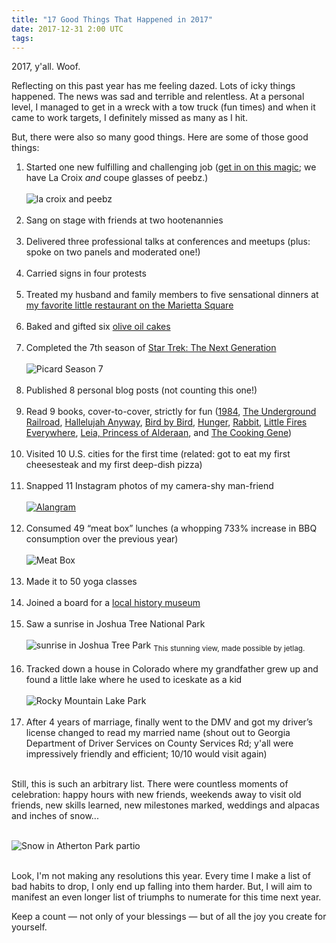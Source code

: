 ```yaml
---
title: "17 Good Things That Happened in 2017"
date: 2017-12-31 2:00 UTC
tags:
---
```


2017, y'all. Woof. 

Reflecting on this past year has me feeling dazed. Lots of icky things happened. The news was sad and terrible and relentless. At a personal level, I managed to get in a wreck with a tow truck (fun times) and when it came to work targets, I definitely missed as many as I hit.

But, there were also so many good things. Here are some of those good things:

<ol>
<li>Started one new fulfilling and challenging job (<a href="https://www.fullstory.com/jobs/">get in on this magic</a>; we have La Croix <i>and</i> coupe glasses of peebz.)
  <br/>
<br/>
<img src="/img/lacroix-and-peebz.jpg" alt="la croix and peebz"/>
<br/>
<br/>
</li>

<li>Sang on stage with friends at two hootenannies
<br/>
<br/>
</li>
<li>Delivered three professional talks at conferences and meetups (plus: spoke on two panels and moderated one!)
<br/>
<br/></li>
<li>Carried signs in four protests
<br/>
<br/></li>
<li>Treated my husband and family members to five sensational dinners at <a href="http://www.springmarietta.com/">my favorite little restaurant on the Marietta Square</a>
<br/>
<br/></li>
<li>Baked and gifted six <a href="/recipes/olive-oil-cake">olive oil cakes</a>
<br/>
<br/></li>
<li>Completed the 7th season of <a href="https://www.netflix.com/title/70158329">Star Trek: The Next Generation</a>
  <br/>
  <br/>

<img src="/img/picard.gif" alt="Picard Season 7"/>
<br/>
<br/>
</li>

<li> Published 8 personal blog posts (not counting this one!) <br/>
<br/></li>
<li> Read 9 books, cover-to-cover, strictly for fun (<a href="https://www.amazon.com/1984-George-Orwell/dp/1328869334/">1984</a>, <a href="https://www.amazon.com/Underground-Railroad-Pulitzer-Winner-National/dp/0385542364/">The Underground Railroad</a>, <a href="https://www.amazon.com/Hallelujah-Anyway-Rediscovering-Anne-Lamott/dp/0735213585/">Hallelujah Anyway</a>, <a href="https://www.amazon.com/Bird-Some-Instructions-Writing-Life/dp/0385480016/">Bird by Bird</a>, <a href="https://www.amazon.com/Hunger-Memoir-Body-Roxane-Gay/dp/0062362593/">Hunger</a>, <a href="https://www.amazon.com/Rabbit-Autobiography-Ms-Patricia-Williams/dp/0062407309/">Rabbit</a>, <a href="https://www.amazon.com/Little-Fires-Everywhere-Celeste-Ng/dp/0735224293/">Little Fires Everywhere</a>, <a href="https://www.amazon.com/Journey-Star-Wars-Princess-Alderaan/dp/1484780787/">Leia, Princess of Alderaan</a>, and <a href="https://www.amazon.com/Cooking-Gene-Journey-American-Culinary/dp/0062379291/">The Cooking Gene</a>)
  <br/>
<br/>
</li>
<li> Visited 10 U.S. cities for the first time (related: got to eat my first cheesesteak and my first deep-dish pizza)
<br/>
<br/></li>
<li> Snapped 11 Instagram photos of my camera-shy man-friend
<br/>
<br/>
<a href="https://www.instagram.com/p/BXEgZetA012/?taken-by=melaniecrissey"><img src="/img/alanMan.jpg" alt="Alangram"/></a>
<br/>
<br/></li>
<li> Consumed 49 “meat box” lunches (a whopping 733% increase in BBQ consumption over the previous year)<br/>
<br/>
<img src="/img/foxBros.jpg" alt="Meat Box"/>
<br/>
<br/>
</li>
<li> Made it to 50 yoga classes <br/>
<br/></li>
<li> Joined a board for a <a href="http://www.mariettahistory.org/">local history museum</a><br/>
<br/></li>
<li> Saw a sunrise in Joshua Tree National Park
  <br/>
  <br/>

<img src="/img/sunrise.jpg" alt="sunrise in Joshua Tree Park"/>
<sub>This stunning view, made possible by jetlag.</sub>
<br/>
<br/>
</li>

<li> Tracked down a house in Colorado where my grandfather grew up and found a little lake where he used to iceskate as a kid<br/>
<br/>
<img src="/img/rockyMountainLake.jpg" alt="Rocky Mountain Lake Park"/>
<br/>
<br/></li>
<li> After 4 years of marriage, finally went to the DMV and got my driver’s license changed to read my married name (shout out to Georgia Department of Driver Services on County Services Rd; y'all were impressively friendly and efficient; 10/10 would visit again) <br/>
<br/></li>
</ol>

Still, this is such an arbitrary list. There were countless moments of celebration: happy hours with new friends, weekends away to visit old friends, new skills learned, new milestones marked, weddings and alpacas and inches of snow...
<br/>
<br/>

<img src="/img/coolBeansSnow.jpg" alt="Snow in Atherton Park partio"/>
<br/>
<br/>

Look, I'm not making any resolutions this year. Every time I make a list of bad habits to drop, I only end up falling into them harder. But, I will aim to manifest an even longer list of triumphs to numerate for this time next year.

Keep a count — not only of your blessings — but of all the joy you create for yourself.